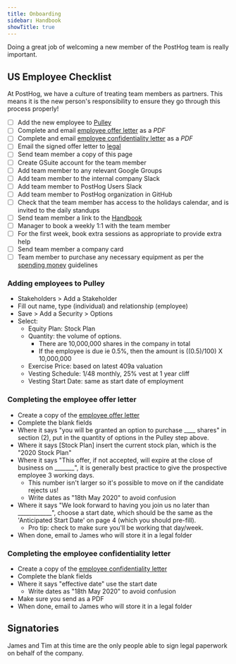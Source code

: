 ```yaml
---
title: Onboarding
sidebar: Handbook
showTitle: true
---
```


Doing a great job of welcoming a new member of the PostHog team is really important.

## US Employee Checklist

At PostHog, we have a culture of treating team members as partners. This means it is the new person's responsibility to ensure they go through this process properly!

- [ ] Add the new employee to [Pulley](https://pulley.com)
- [ ] Complete and email [employee offer letter](https://drive.google.com/drive/u/0/folders/1vDgWksBtt5cg_BZVFV2eWrD56OmZpKTQ) as a *PDF*
- [ ] Complete and email [employee confidentiality letter](https://drive.google.com/open?id=19yXodJzE8D2j-aCbNjexsCAGVF1lJfMZ) as a *PDF*
- [ ] Email the signed offer letter to [legal](mailto:legal@posthog.com)
- [ ] Send team member a copy of this page
- [ ] Create GSuite account for the team member
- [ ] Add team member to any relevant Google Groups
- [ ] Add team member to the internal company Slack
- [ ] Add team member to PostHog Users Slack
- [ ] Add team member to PostHog organization in GitHub
- [ ] Check that the team member has access to the holidays calendar, and is invited to the daily standups
- [ ] Send team member a link to the [Handbook](/handbook)
- [ ] Manager to book a weekly 1:1 with the team member
- [ ] For the first week, book extra sessions as appropriate to provide extra help
- [ ] Send team member a company card
- [ ] Team member to purchase any necessary equipment as per the [spending money](/handbook/spending-money) guidelines

### Adding employees to Pulley

* Stakeholders > Add a Stakeholder
* Fill out name, type (individual) and relationship (employee)
* Save > Add a Security > Options
* Select:
	* Equity Plan: Stock Plan
	* Quantity: the volume of options.
		* There are 10,000,000 shares in the company in total
		* If the employee is due ie 0.5%, then the amount is ((0.5)/100) X 10,000,000 
	* Exercise Price: based on latest 409a valuation
	* Vesting Schedule: 1/48 monthly, 25% vest at 1 year cliff
	* Vesting Start Date: same as start date of employment

### Completing the employee offer letter

* Create a copy of the [employee offer letter](https://drive.google.com/drive/u/0/folders/1vDgWksBtt5cg_BZVFV2eWrD56OmZpKTQ)
* Complete the blank fields 
* Where it says "you will be granted an option to purchase ____ shares" in section (2), put in the quantity of options in the Pulley step above.
* Where it says [Stock Plan] insert the current stock plan, which is the "2020 Stock Plan"
* Where it says "This offer, if not accepted, will expire at the close of business on _______", it is generally best practice to give the prospective employee 3 working days.
	* This number isn't larger so it's possible to move on if the candidate rejects us!
	* Write dates as "18th May 2020" to avoid confusion
* Where it says "We look forward to having you join us no later than ____________", choose a start date, which should be the same as the 'Anticipated Start Date' on page 4 (which you should pre-fill).
	* Pro tip: check to make sure you'll be working that day/week.
* When done, email to James who will store it in a legal folder

### Completing the employee confidentiality letter

* Create a copy of the [employee confidentiality letter](https://drive.google.com/open?id=19yXodJzE8D2j-aCbNjexsCAGVF1lJfMZ)
* Complete the blank fields
* Where it says "effective date" use the start date
	* Write dates as "18th May 2020" to avoid confusion
* Make sure you send as a PDF
* When done, email to James who will store it in a legal folder

## Signatories

James and Tim at this time are the only people able to sign legal paperwork on behalf of the company.
